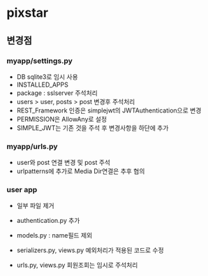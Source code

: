 # pixstar

## 변경점
 ### myapp/settings.py
  - DB sqlite3로 임시 사용
  - INSTALLED_APPS
   - package : sslserver 주석처리
   - users > user, posts > post 변경후 주석처리
  - REST_Framework 인증은 simplejwt의 JWTAuthentication으로 변경
  - PERMISSION은 AllowAny로 설정
  - SIMPLE_JWT는 기존 것을 주석 후 변경사항을 하단에 추가
 
 ### myapp/urls.py
  - user와 post 연결 변경 및 post 주석
  - urlpatterns에 추가로 Media Dir연결은 추후 협의

 ### user app
  - 일부 파일 제거
  
  - authentication.py 추가
  
  - models.py : name필드 제외
  
  - serializers.py, views.py 예외처리가 적용된 코드로 수정
  - urls.py, views.py 회원조회는 임시로 주석처리

  